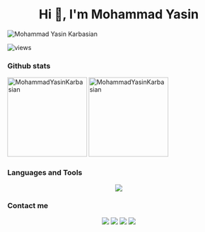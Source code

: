 <h1 align="center">Hi 👋, I'm Mohammad Yasin</h1>

<img src="https://user-images.githubusercontent.com/75223567/136923228-fee164da-c083-4d60-851a-1f2a4fb80c13.gif" alt="Mohammad Yasin Karbasian"/>

![views](https://komarev.com/ghpvc/?username=MohammadYasinKarbasian)

<h3 align="left">Github stats</h3>

<span><img src="https://github-readme-stats.vercel.app/api?username=MohammadYasinKarbasian&count_private=true&show_icons=true&border_radius=10" alt="MohammadYasinKarbasian" height="180" style="margin: 0;" />
<img src="https://github-readme-stats.vercel.app/api/top-langs/?username=MohammadYasinKarbasian&border_radius=10&langs_count=6&layout=compact" alt="MohammadYasinKarbasian" height="180" style="margin: 0px;" /></span>

<div>
  <h3 align="left">Languages and Tools</h3>
  <p align="center">
    <a href="https://skillicons.dev">
      <img src="https://skillicons.dev/icons?i=python,tensorflow,linux,django,postgres,sqlite,cpp,c,vscode,vim,qt,html,git" />
    </a>
  </p>
 </div>

<h3 align="left">Contact me</h3>
<p align="center">
  <a href="https://t.me/Mohammad_Yasin_Karbasian"><img src="https://img.shields.io/badge/Telegram-2CA5E0?style=for-the-badge&logo=telegram&logoColor=white"></a>
  <a href="mailto:mohammadyasinkarbasian@gmail.com"><img src="https://img.shields.io/badge/Gmail-D14836?style=for-the-badge&logo=gmail&logoColor=white"></a>
  <a href="https://www.linkedin.com/in/mohammad-yasin-karbasian?lipi=urn%3Ali%3Apage%3Ad_flagship3_profile_view_base_contact_details%3BkKdJ0PXXTFGCWjVaCOcaRA%3D%3D"><img src="https://img.shields.io/badge/LinkedIn-0077B5?style=for-the-badge&logo=linkedin&logoColor=white"></a>
  <a href="https://join.skype.com/invite/mhKjYexd0ps7"><img src="https://img.shields.io/badge/Skype-00AFF0?style=for-the-badge&logo=skype&logoColor=white"></a>
</p>
